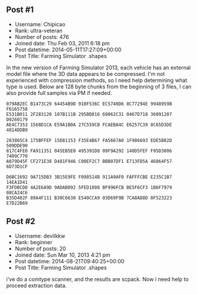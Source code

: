 ## Post #1
- Username: Chipicao
- Rank: ultra-veteran
- Number of posts: 476
- Joined date: Thu Feb 03, 2011 6:18 pm
- Post datetime: 2014-05-11T17:27:09+00:00
- Post Title: Farming Simulator .shapes

In the new version of Farming Simulator 2013, each vehicle has an external model file where the 3D data appears to be compressed.
I'm not experienced with compression methods, so I need help determining what type is used. Below are 128 byte chunks from the beginning of 3 files, I can also provide full samples via PM if needed.

```
079AB2EC B1473C29 64454B9D 910F536C EC5740D6 8C77294E 9948959B F6165758
E531B011 2F283120 107B111B 295BD016 69062C31 0467D718 36091207 D0260179
AE4C7353 1568D1CA E59A1B0A 27C559CB FCAEBA4C E6257C39 8C65D3DE 4814DDB9
```


```
283865C4 175BFFEF 15D81153 F35E4B67 FA5667A0 1F986693 EDE5B82D 509DDE90
817C4FE0 FA911351 045EB5E0 495391D8 09F9A292 140D5FEF F95D3006 7409C770
A079D45F CF271E38 D481F946 C00EF2C7 BBB07DF1 E713FD5A 46864F57 6D73D1CF
```


```
D6BC1692 9A715DB3 3B15E9FE F098514B 911A9AF0 FAFFFCBE E235C1B7 14EA1D41
F3FDBCD0 4A2E6A9D 9ADAB092 5FED1808 BF996FCB BE5F6CF3 1B6F7979 08CA24C6
B35D402F 89A4F111 B30C6630 E540CCA9 03D69F9B 7CA8AD8D 0F523223 E7D22B69
```
## Post #2
- Username: devilkkw
- Rank: beginner
- Number of posts: 20
- Joined date: Sun Mar 10, 2013 4:21 pm
- Post datetime: 2014-08-21T09:40:25+00:00
- Post Title: Farming Simulator .shapes

i've do a comtype scanner, and the results are scpack.
Now i need help to proceed extraction data.
